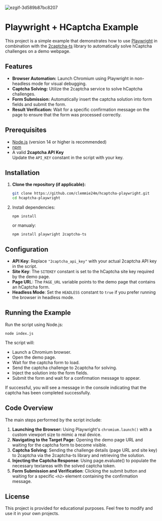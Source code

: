 <!-- ![hcaptcha-solver-demo-gif-playwrite](https://github.com/user-attachments/assets/cad9f045-75dc-4fd6-8e87-15f4fd7f952d) -->
![ezgif-3d589b87bc8207](https://github.com/user-attachments/assets/3dc70744-f7e5-4ee0-8006-aee2c2b36d61)

<!-- ![image](https://github.com/user-attachments/assets/5838c294-a8f7-405b-b640-16c83b2abc25) -->

# Playwright + HCaptcha Example

This project is a simple example that demonstrates how to use [Playwright](https://playwright.dev/) in combination with the [2captcha-ts](https://www.npmjs.com/package/2captcha-ts) library to automatically solve hCaptcha challenges on a demo webpage.

## Features

- **Browser Automation:** Launch Chromium using Playwright in non-headless mode for visual debugging.
- **Captcha Solving:** Utilize the 2captcha service to solve hCaptcha challenges.
- **Form Submission:** Automatically insert the captcha solution into form fields and submit the form.
- **Result Verification:** Wait for a specific confirmation message on the page to ensure that the form was processed correctly.

## Prerequisites

- [Node.js](https://nodejs.org/) (version 14 or higher is recommended)
- [npm](https://www.npmjs.com/)
- A valid **2captcha API Key**  
  Update the `API_KEY` constant in the script with your key.

## Installation

1. **Clone the repository (if applicable):**
   ```bash
   git clone https://github.com/clemmie24m/hcaptcha-playwright.git
   cd hcaptcha-playwright

2. Install dependencies:

    ```
    npm install
    ```

    or manualy:
    ```
    npm install playwright 2captcha-ts
    ```

## Configuration 

- **API Key**: Replace `"2captcha_api_key"` with your actual 2captcha API key in the script.
- **Site Key**: The `SITEKEY` constant is set to the hCaptcha site key required by the demo page.
- **Page UR**L: The `PAGE_URL` variable points to the demo page that contains an hCaptcha form.
- **Headless Mode**: Set the `HEADLESS` constant to `true` if you prefer running the browser in headless mode.

## Running the Example

Run the script using Node.js:
```
node index.js
```

The script will:
- Launch a Chromium browser.
- Open the demo page.
- Wait for the captcha form to load.
- Send the captcha challenge to 2captcha for solving.
- Inject the solution into the form fields.
- Submit the form and wait for a confirmation message to appear.

If successful, you will see a message in the console indicating that the captcha has been completed successfully.

## Code Overview

The main steps performed by the script include:
1. **Launching the Browser:**
   Using Playwright's `chromium.launch()` with a custom viewport size to mimic a real device.
2. **Navigating to the Target Page**:
   Opening the demo page URL and waiting for the captcha form to become visible.
3. **Captcha Solving**:
   Sending the challenge details (page URL and site key) to 2captcha via the 2captcha-ts library and retrieving the solution.
3. **Injecting the Captcha Response**:
   Using page.evaluate() to populate the necessary textareas with the solved captcha token.
3. **Form Submission and Verification**:
   Clicking the submit button and waiting for a specific `<h2>` element containing the confirmation message.

## License

This project is provided for educational purposes. Feel free to modify and use it in your own projects.

